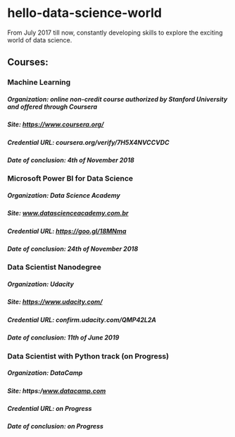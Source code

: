 # hello-data-science-world
From July 2017 till now, constantly developing skills to explore the exciting world of data science. 

## Courses:

### Machine Learning 
##### Organization: online non-credit course authorized by Stanford University and offered through Coursera
##### Site: https://www.coursera.org/
##### Credential URL: coursera.org/verify/7H5X4NVCCVDC
##### Date of conclusion: 4th of November 2018 

### Microsoft Power BI for Data Science
##### Organization: Data Science Academy
##### Site: www.datascienceacademy.com.br
##### Credential URL: https://goo.gl/18MNma
##### Date of conclusion: 24th of November 2018

### Data Scientist Nanodegree
##### Organization: Udacity
##### Site: https://www.udacity.com/
##### Credential URL: confirm.udacity.com/QMP42L2A
##### Date of conclusion: 11th of June 2019

### Data Scientist with Python track (on Progress)
##### Organization: DataCamp
##### Site: https:/www.datacamp.com
##### Credential URL: on Progress
##### Date of conclusion: on Progress

